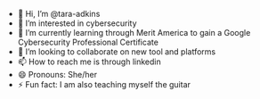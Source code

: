 - 👋 Hi, I’m @tara-adkins
- 👀 I’m interested in cybersecurity
- 🌱 I’m currently learning through Merit America to gain a Google Cybersecurity Professional Certificate
- 💞️ I’m looking to collaborate on new tool and platforms
- 📫 How to reach me is through linkedin
- 😄 Pronouns: She/her
- ⚡ Fun fact: I am also teaching myself the guitar

<!---
tara-adkins/tara-adkins is a ✨ special ✨ repository because its `README.md` (this file) appears on your GitHub profile.
You can click the Preview link to take a look at your changes.
--->
